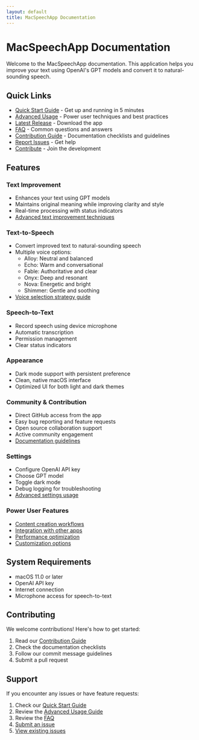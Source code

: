 ```yaml
---
layout: default
title: MacSpeechApp Documentation
---
```


# MacSpeechApp Documentation

Welcome to the MacSpeechApp documentation. This application helps you improve your text using OpenAI's GPT models and convert it to natural-sounding speech.

## Quick Links
- [Quick Start Guide](quick-start.md) - Get up and running in 5 minutes
- [Advanced Usage](advanced-usage.md) - Power user techniques and best practices
- [Latest Release](https://github.com/tmm22/MacSpeech/releases/latest) - Download the app
- [FAQ](faq.md) - Common questions and answers
- [Contribution Guide](contribution-guide.md) - Documentation checklists and guidelines
- [Report Issues](https://github.com/tmm22/MacSpeech/issues) - Get help
- [Contribute](https://github.com/tmm22/MacSpeech) - Join the development

## Features

### Text Improvement
- Enhances your text using GPT models
- Maintains original meaning while improving clarity and style
- Real-time processing with status indicators
- [Advanced text improvement techniques](advanced-usage.md#advanced-text-improvement-techniques)

### Text-to-Speech
- Convert improved text to natural-sounding speech
- Multiple voice options:
  - Alloy: Neutral and balanced
  - Echo: Warm and conversational
  - Fable: Authoritative and clear
  - Onyx: Deep and resonant
  - Nova: Energetic and bright
  - Shimmer: Gentle and soothing
- [Voice selection strategy guide](advanced-usage.md#voice-selection-strategy)

### Speech-to-Text
- Record speech using device microphone
- Automatic transcription
- Permission management
- Clear status indicators

### Appearance
- Dark mode support with persistent preference
- Clean, native macOS interface
- Optimized UI for both light and dark themes

### Community & Contribution
- Direct GitHub access from the app
- Easy bug reporting and feature requests
- Open source collaboration support
- Active community engagement
- [Documentation guidelines](contribution-guide.md)

### Settings
- Configure OpenAI API key
- Choose GPT model
- Toggle dark mode
- Debug logging for troubleshooting
- [Advanced settings usage](advanced-usage.md#advanced-settings-usage)

### Power User Features
- [Content creation workflows](advanced-usage.md#power-user-workflows)
- [Integration with other apps](advanced-usage.md#integration-examples)
- [Performance optimization](advanced-usage.md#performance-tips)
- [Customization options](advanced-usage.md#customization-examples)

## System Requirements

- macOS 11.0 or later
- OpenAI API key
- Internet connection
- Microphone access for speech-to-text

## Contributing

We welcome contributions! Here's how to get started:
1. Read our [Contribution Guide](contribution-guide.md)
2. Check the documentation checklists
3. Follow our commit message guidelines
4. Submit a pull request

## Support

If you encounter any issues or have feature requests:
1. Check our [Quick Start Guide](quick-start.md)
2. Review the [Advanced Usage Guide](advanced-usage.md)
3. Review the [FAQ](faq.md)
4. [Submit an issue](https://github.com/tmm22/MacSpeech/issues/new/choose)
5. [View existing issues](https://github.com/tmm22/MacSpeech/issues) 